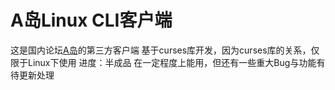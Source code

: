 # A岛Linux CLI客户端

这是国内论坛[A岛](https://adnmb2.com)的第三方客户端
基于curses库开发，因为curses库的关系，仅限于Linux下使用
进度：半成品
在一定程度上能用，但还有一些重大Bug与功能有待更新处理
